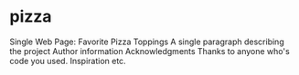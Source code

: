 # pizza
Single Web Page: Favorite Pizza Toppings
A single paragraph describing the project
Author information
Acknowledgments
Thanks to anyone who's code you used.
Inspiration
etc.
